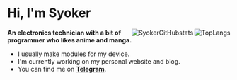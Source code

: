 # Hi, I'm Syoker

<div align=right>
    <img align="right" src=https://github-readme-stats.vercel.app/api/top-langs/?username=Syoker&layout=compact alt=TopLangs>
    <img align="right" src=https://github-readme-stats.vercel.app/api?username=Syoker&show_icons=true alt=SyokerGitHubstats>
</div>

<div align=right>
    
</div>

**An electronics technician with a bit of programmer who likes anime and manga.**

- I usually make modules for my device.
- I'm currently working on my personal website and blog.
- You can find me on **[Telegram](https://t.me/Syoker)**.